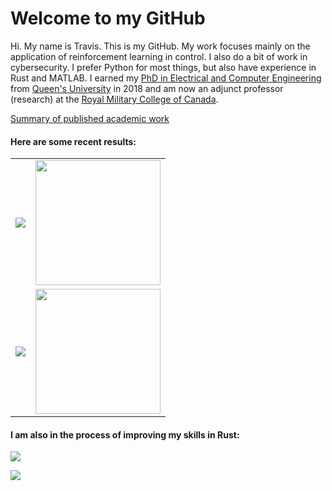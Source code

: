 # Welcome to my GitHub

Hi. My name is Travis. This is my GitHub. My work focuses mainly on the application of reinforcement learning in control. I also do a bit of work in cybersecurity. I prefer Python for most things, but also have experience in Rust and MATLAB. I earned my [PhD in Electrical and Computer Engineering](https://qspace.library.queensu.ca/handle/1974/24245) from [Queen's University](https://www.queensu.ca/) in 2018 and am now an adjunct professor (research) at the [Royal Military College of Canada](https://www.rmc-cmr.ca/en).

[Summary of published academic work](https://scholar.google.com/citations?user=RGlv4ZUAAAAJ&hl=en)

#### Here are some recent results:

| | | 
|:-------------------------:|:-------------------------:|
|<img align="top" src="https://github-readme-stats.vercel.app/api/pin/?username=tjards&repo=dynamic_encirclement" />| <img src="https://github.com/tjards/dynamic_encirclement/raw/master/Figs/animation_03.gif" width = "200"/>
<img align="top" src="https://github-readme-stats.vercel.app/api/pin/?username=tjards&repo=Flocks_Mobs_and_Figure_Eights"/> |<img src="https://github.com/tjards/quadcopter_lemniscate/blob/master/Simulation/Gifs/Raw/animation_multi_blue_and_blue_mob2.gif" width = "200"/>|

#### I am also in the process of improving my skills in Rust:

<img align="top" src="https://github-readme-stats.vercel.app/api/pin/?username=tjards&repo=cracking_rust"/>  


[![](https://img.shields.io/badge/linkedin-%230077B5.svg?style=for-the-badge&logo=linkedin)](https://www.linkedin.com/in/p-travis-jardine-403b3a148)

